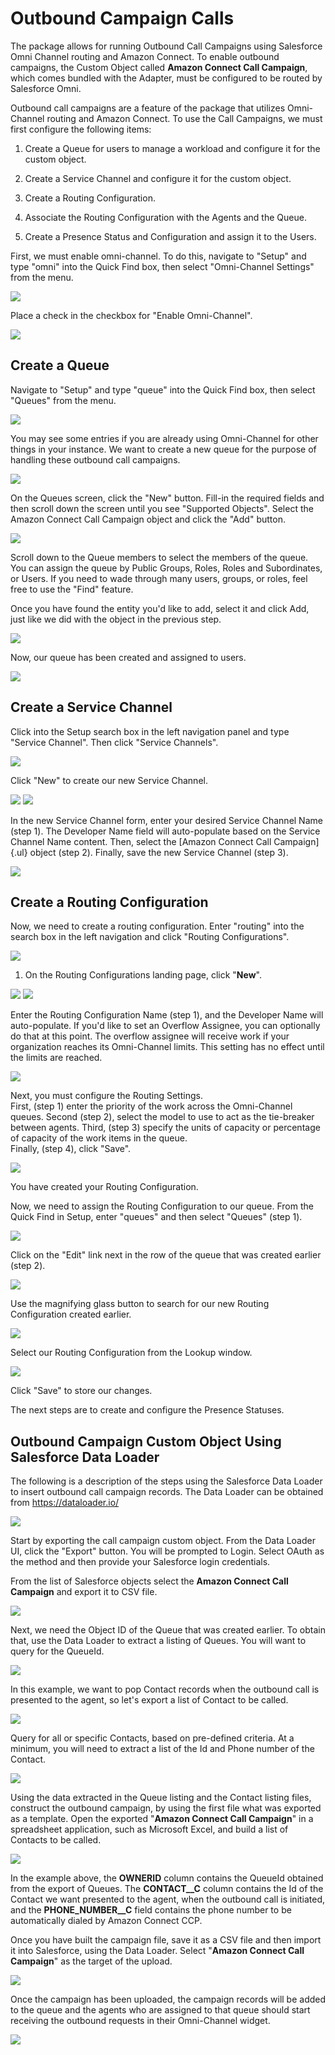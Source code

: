 Outbound Campaign Calls
=======================

The package allows for running Outbound Call Campaigns using Salesforce
Omni Channel routing and Amazon Connect. To enable outbound campaigns,
the Custom Object called **Amazon Connect Call Campaign**, which comes
bundled with the Adapter, must be configured to be routed by Salesforce
Omni.

Outbound call campaigns are a feature of the package that utilizes
Omni-Channel routing and Amazon Connect. To use the Call Campaigns, we
must first configure the following items:

1.  Create a Queue for users to manage a workload and configure it for
    the custom object.

2.  Create a Service Channel and configure it for the custom object.

3.  Create a Routing Configuration.

4.  Associate the Routing Configuration with the Agents and the Queue.

5.  Create a Presence Status and Configuration and assign it to the
    Users.

First, we must enable omni-channel. To do this, navigate to "Setup" and
type "omni" into the Quick Find box, then select "Omni-Channel Settings"
from the menu.

<img src="../media/image91.png" />

Place a check in the checkbox for "Enable Omni-Channel".

<img src="../media/image92.png" />

Create a Queue
--------------

Navigate to "Setup" and type "queue" into the Quick Find box, then
select "Queues" from the menu.

<img src="../media/image225.png" />

You may see some entries if you are already using Omni-Channel for other
things in your instance. We want to create a new queue for the purpose
of handling these outbound call campaigns.

<img src="../media/image226.png" />

On the Queues screen, click the "New" button. Fill-in the required
fields and then scroll down the screen until you see "Supported
Objects". Select the Amazon Connect Call Campaign object and click the
"Add" button.

<img src="../media/image227.png" />

Scroll down to the Queue members to select the members of the queue. You
can assign the queue by Public Groups, Roles, Roles and Subordinates, or
Users. If you need to wade through many users, groups, or roles, feel
free to use the "Find" feature.

Once you have found the entity you'd like to add, select it and click
Add, just like we did with the object in the previous step.

<img src="../media/image228.png" />

Now, our queue has been created and assigned to users.

<img src="../media/image229.png" />

Create a Service Channel
------------------------

Click into the Setup search box in the left navigation panel and type
"Service Channel". Then click "Service Channels".

<img src="../media/image230.png" />

Click "New" to create our new Service Channel.

<img src="../media/image231.png" />

<img src="../media/image232.png" />

In the new Service Channel form, enter your desired Service Channel Name
(step 1). The Developer Name field will auto-populate based on the
Service Channel Name content. Then, select the [Amazon Connect Call
Campaign]{.ul} object (step 2). Finally, save the new Service Channel
(step 3).

<img src="../media/image233.png" />

Create a Routing Configuration
------------------------------

Now, we need to create a routing configuration. Enter "routing" into the
search box in the left navigation and click "Routing Configurations".

<img src="../media/image234.png" />

1.  On the Routing Configurations landing page, click "**New**".

<img src="../media/image235.png" />

<img src="../media/image236.png" />

Enter the Routing Configuration Name (step 1), and the Developer Name
will auto-populate. If you'd like to set an Overflow Assignee, you can
optionally do that at this point. The overflow assignee will receive
work if your organization reaches its Omni-Channel limits. This setting
has no effect until the limits are reached.

<img src="../media/image237.png" />

Next, you must configure the Routing Settings.\
First, (step 1) enter the priority of the work across the Omni-Channel
queues. Second (step 2), select the model to use to act as the
tie-breaker between agents. Third, (step 3) specify the units of
capacity or percentage of capacity of the work items in the queue.\
Finally, (step 4), click "Save".

<img src="../media/image238.png" />

You have created your Routing Configuration.

Now, we need to assign the Routing Configuration to our queue. From the
Quick Find in Setup, enter "queues" and then select "Queues" (step 1).

<img src="../media/image239.png" />

Click on the "Edit" link next in the row of the queue that was created
earlier (step 2).

<img src="../media/image240.png" />

Use the magnifying glass button to search for our new Routing
Configuration created earlier.

<img src="../media/image241.png" />

Select our Routing Configuration from the Lookup window.

<img src="../media/image242.png" />

Click "Save" to store our changes.

The next steps are to create and configure the Presence Statuses.

Outbound Campaign Custom Object Using Salesforce Data Loader
------------------------------------------------------------

The following is a description of the steps using the Salesforce Data
Loader to insert outbound call campaign records. The Data Loader can be
obtained from <https://dataloader.io/>

<img src="../media/image243.png" />

Start by exporting the call campaign custom object. From the Data Loader
UI, click the "Export" button. You will be prompted to Login. Select
OAuth as the method and then provide your Salesforce login credentials.

From the list of Salesforce objects select the **Amazon Connect Call
Campaign** and export it to CSV file.

<img src="../media/image244.png" />

Next, we need the Object ID of the Queue that was created earlier. To
obtain that, use the Data Loader to extract a listing of Queues. You
will want to query for the QueueId.

<img src="../media/image245.png" />

In this example, we want to pop Contact records when the outbound call
is presented to the agent, so let's export a list of Contact to be
called.

<img src="../media/image246.png" />

Query for all or specific Contacts, based on pre-defined criteria. At a
minimum, you will need to extract a list of the Id and Phone number of
the Contact.

<img src="../media/image247.png" />

Using the data extracted in the Queue listing and the Contact listing
files, construct the outbound campaign, by using the first file what was
exported as a template. Open the exported "**Amazon Connect Call
Campaign**" in a spreadsheet application, such as Microsoft Excel, and
build a list of Contacts to be called.

<img src="../media/image248.png" />

In the example above, the **OWNERID** column contains the QueueId
obtained from the export of Queues. The **CONTACT\_\_C** column contains
the Id of the Contact we want presented to the agent, when the outbound
call is initiated, and the **PHONE_NUMBER\_\_C** field contains the
phone number to be automatically dialed by Amazon Connect CCP.

Once you have built the campaign file, save it as a CSV file and then
import it into Salesforce, using the Data Loader. Select "**Amazon
Connect Call Campaign**" as the target of the upload.

<img src="../media/image249.png" />

Once the campaign has been uploaded, the campaign records will be added
to the queue and the agents who are assigned to that queue should start
receiving the outbound requests in their Omni-Channel widget.

<img src="../media/image250.png" />
